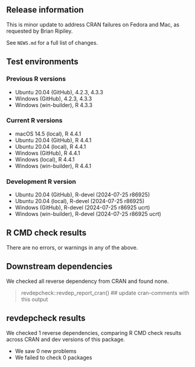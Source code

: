 ## Release information

This is minor update to address CRAN failures on Fedora and Mac, as requested by Brian Ripiley. 

See `NEWS.md` for a full list of changes.

## Test environments

  
### Previous R versions
* Ubuntu 20.04                 (GitHub), 4.2.3, 4.3.3
* Windows                      (GitHub), 4.2.3, 4.3.3
* Windows                 (win-builder), R 4.3.3

### Current R versions
* macOS 14.5                    (local), R 4.4.1
* Ubuntu 20.04                 (GitHub), R 4.4.1
* Ubuntu 20.04                  (local), R 4.4.1
* Windows                      (GitHub), R 4.4.1
* Windows                       (local), R 4.4.1
* Windows                 (win-builder), R 4.4.1

### Development R version
* Ubuntu 20.04                 (GitHub), R-devel  (2024-07-25 r86925)
* Ubuntu 20.04                  (local), R-devel  (2024-07-25 r86925)
* Windows                      (GitHub), R-devel  (2024-07-25 r86925 ucrt)
* Windows                 (win-builder), R-devel  (2024-07-25 r86925 ucrt)

## R CMD check results

There are no errors, or warnings in any of the above.

## Downstream dependencies

We checked all reverse dependency from CRAN and found none.

> revdepcheck::revdep_report_cran() ## update cran-comments with this output
## revdepcheck results

We checked 1 reverse dependencies, comparing R CMD check results across CRAN and dev versions of this package.

 * We saw 0 new problems
 * We failed to check 0 packages
